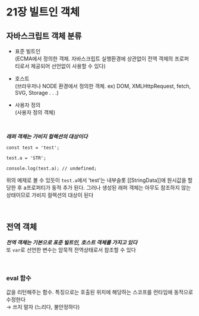 # 21장 빌트인 객체

## 자바스크립트 객체 분류

- 표준 빌트인 <br>(ECMA에서 정의한 객체. 자바스크립트 실행환경에 상관없이 전역 객체의 프로퍼티로서 제공되어 선언없이 사용할 수 있다)

- 호스트<br>(브라우저나 NODE 환경에서 정의한 객체. ex) DOM, XMLHttpRequest, fetch, SVG, Storage . . .)

- 사용자 정의<br>(사용자 정의 객체)

<br>

**_래퍼 객체는 가비지 컬렉션의 대상이다_**

```
const test = 'test';

test.a = 'STR';

console.log(test.a); // undefined;
```

위의 예제로 볼 수 있듯이 `test.a`에서 'test'는 내부슬롯 [[StringData]]에 원시값을 할당한 후 a프로퍼티가 동적 추가 된다. 그러나 생성된 래퍼 객체는 아무도 참조하지 않는 상태이므로 가비지 컬렉션의 대상이 된다

<br>

## 전역 객체

**_전역 객체는 기본으로 표준 빌트인, 호스트 객체를 가지고 있다_**<br>또 `var`로 선언한 변수는 암묵적 전역상태로서 참조할 수 있다

<br>

### eval 함수

값을 리턴해주는 함수. 특징으로는 호출된 위치에 해당하는 스코프를 런타임에 동적으로 수정한다 <br> &rarr; 쓰지 말자
(느리다, 불안정하다)
